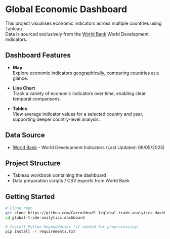 # Global Economic Dashboard

This project visualises economic indicators across multiple countries using Tableau.  
Data is sourced exclusively from the [World Bank](https://worldbank.org) World Development Indicators.

## Dashboard Features

- **Map**  
  Explore economic indicators geographically, comparing countries at a glance.

- **Line Chart**  
  Track a variety of economic indicators over time, enabling clear temporal comparisons.

- **Tables**  
  View average indicator values for a selected country and year, supporting deeper country-level analysis.

## Data Source

- [World Bank](https://worldbank.org) – World Development Indicators (Last Updated: 06/05/2025)

## Project Structure

- Tableau workbook containing the dashboard
- Data preparation scripts / CSV exports from World Bank

## Getting Started

```bash
# Clone repo
git clone https://github.com/CarrotHead1-1/global-trade-analytics-dashboard.git
cd global-trade-analytics-dashboard

# Install Python Dependencies (if needed for preprocessing)
pip install -r requirements.txt
